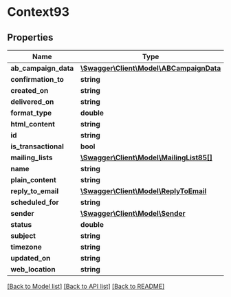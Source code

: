 # Context93

## Properties
Name | Type | Description | Notes
------------ | ------------- | ------------- | -------------
**ab_campaign_data** | [**\Swagger\Client\Model\ABCampaignData**](ABCampaignData.md) |  | [optional] 
**confirmation_to** | **string** |  | [optional] 
**created_on** | **string** |  | [optional] 
**delivered_on** | **string** |  | [optional] 
**format_type** | **double** |  | [optional] 
**html_content** | **string** |  | [optional] 
**id** | **string** |  | [optional] 
**is_transactional** | **bool** |  | [optional] 
**mailing_lists** | [**\Swagger\Client\Model\MailingList85[]**](MailingList85.md) |  | [optional] 
**name** | **string** |  | [optional] 
**plain_content** | **string** |  | [optional] 
**reply_to_email** | [**\Swagger\Client\Model\ReplyToEmail**](ReplyToEmail.md) |  | [optional] 
**scheduled_for** | **string** |  | [optional] 
**sender** | [**\Swagger\Client\Model\Sender**](Sender.md) |  | [optional] 
**status** | **double** |  | [optional] 
**subject** | **string** |  | [optional] 
**timezone** | **string** |  | [optional] 
**updated_on** | **string** |  | [optional] 
**web_location** | **string** |  | [optional] 

[[Back to Model list]](../README.md#documentation-for-models) [[Back to API list]](../README.md#documentation-for-api-endpoints) [[Back to README]](../README.md)


